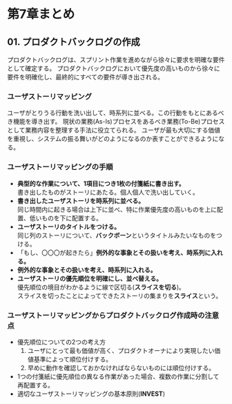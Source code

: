 # 第7章まとめ
## 01. プロダクトバックログの作成
プロダクトバックログは、スプリント作業を進めながら徐々に要求を明確な要件として確定する。
プロダクトバックログにおいて優先度の高いものから徐々に要件を明確化し、最終的にすべての要件が導き出される。
### ユーザストーリマッピング
ユーザがとりうる行動を洗い出して、時系列に並べる。この行動をもとにあるべき機能を導き出す。
現状の業務(As-Is)プロセスをあるべき業務(To-Be)プロセスとして業務内容を整理する手法に役立てられる。
ユーザが最も大切にする価値を重視し、システムの振る舞いがどのようになるのか表すことができるようになる。
### ユーザストーリマッピングの手順
- **典型的な作業について、1項目につき1枚の付箋紙に書き出す。**  
  書き出したものがストーリにあたる。個人個人で洗い出していく。  
- **書き出したユーザストーリを時系列に並べる。**  
  同じ時間内に起きる場合は上下に並べ、特に作業優先度の高いものを上に配置、低いものを下に配置する。  
- **ユーザストーリのタイトルをつける。**  
  同じ列のストーリについて、**バックボーン**というタイトルみたいなものをつける。    
- 「もし、〇〇〇が起きたら」**例外的な事象とその扱いを考え、時系列に入れる。**  
- **例外的な事象とその扱いを考え、時系列に入れる。**  
- **ユーザストーリの優先順位を明確にし、並べ替える。**  
  優先順位の境目がわかるように線で区切る(**スライスを切る**)。  
  スライスを切ったことによってできたストーリの集まりを**スライス**という。  
### ユーザストーリマッピングからプロダクトバックログ作成時の注意点  
- 優先順位についての2つの考え方  
  1. ユーザにとって最も価値が高く、プロダクトオーナにより実現したい価値基準によって順位付けする。  
  2. 早めに動作を確認しておかなければならないものには順位付けする。
- 1つの付箋紙に優先順位の異なる作業があった場合、複数の作業に分割して再配置する。
- 適切なユーザストーリマッピングの基本原則(**INVEST**)
